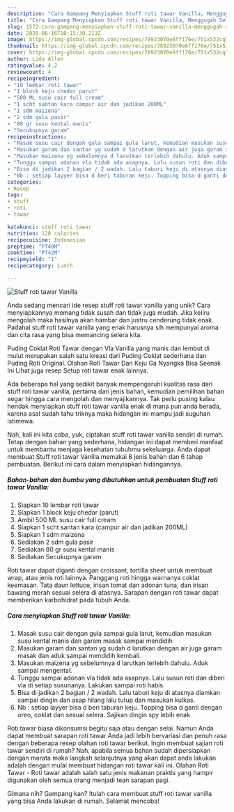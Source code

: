 ```yaml
---
description: "Cara Gampang Menyiapkan Stuff roti tawar Vanilla, Menggugah Selera"
title: "Cara Gampang Menyiapkan Stuff roti tawar Vanilla, Menggugah Selera"
slug: 1572-cara-gampang-menyiapkan-stuff-roti-tawar-vanilla-menggugah-selera
date: 2020-06-16T10:15:30.213Z
image: https://img-global.cpcdn.com/recipes/78923070e8ff176e/751x532cq70/stuff-roti-tawar-vanilla-foto-resep-utama.jpg
thumbnail: https://img-global.cpcdn.com/recipes/78923070e8ff176e/751x532cq70/stuff-roti-tawar-vanilla-foto-resep-utama.jpg
cover: https://img-global.cpcdn.com/recipes/78923070e8ff176e/751x532cq70/stuff-roti-tawar-vanilla-foto-resep-utama.jpg
author: Lida Allen
ratingvalue: 4.2
reviewcount: 4
recipeingredient:
- "10 lembar roti tawar"
- "1 block keju chedar parut"
- "500 ML susu cair full cream"
- "1 scht santan kara campur air dan jadikan 200ML"
- "1 sdm maizena"
- "2 sdm gula pasir"
- "80 gr susu kental manis"
- "Secukupnya garam"
recipeinstructions:
- "Masak susu cair dengan gula sampai gula larut, kemudian masukan susu kental manis dan garam masak sampai mendidih"
- "Masukan garam dan santan yg sudah d larutkan dengan air juga garam masak dan aduk sampai mendidih kembali."
- "Masukan maizena yg sebelumnya d larutkan terlebih dahulu. Aduk sampai mengental."
- "Tunggu sampai adonan vla tidak ada asapnya. Lalu susun roti dan diberi vla di setiap susunanya. Lakukan sampai roti habis."
- "Bisa di jadikan 2 bagian / 2 wadah. Lalu taburi keju di atasnya diamkan sampai dingin dan asap hilang lalu tutup dan masukan kulkas."
- "Nb : setiap layyer bisa d beri taburan keju. Topping bisa d ganti dengan oreo, coklat dan sesuai selera. Sajikan dingin spy lebih enak"
categories:
- Resep
tags:
- stuff
- roti
- tawar

katakunci: stuff roti tawar 
nutrition: 128 calories
recipecuisine: Indonesian
preptime: "PT40M"
cooktime: "PT42M"
recipeyield: "1"
recipecategory: Lunch

---
```



![Stuff roti tawar Vanilla](https://img-global.cpcdn.com/recipes/78923070e8ff176e/751x532cq70/stuff-roti-tawar-vanilla-foto-resep-utama.jpg)

Anda sedang mencari ide resep stuff roti tawar vanilla yang unik? Cara menyiapkannya memang tidak susah dan tidak juga mudah. Jika keliru mengolah maka hasilnya akan hambar dan justru cenderung tidak enak. Padahal stuff roti tawar vanilla yang enak harusnya sih mempunyai aroma dan cita rasa yang bisa memancing selera kita.

Puding Coklat Roti Tawar dengan Vla Vanilla yang manis dan lembut di mulut merupakan salah satu kreasi dari Puding Coklat sederhana dan Puding Roti Original. Olahan Roti Tawar Dan Keju Ga Nyangka Bisa Seenak Ini Lihat juga resep Setup roti tawar enak lainnya.

Ada beberapa hal yang sedikit banyak mempengaruhi kualitas rasa dari stuff roti tawar vanilla, pertama dari jenis bahan, kemudian pemilihan bahan segar hingga cara mengolah dan menyajikannya. Tak perlu pusing kalau hendak menyiapkan stuff roti tawar vanilla enak di mana pun anda berada, karena asal sudah tahu triknya maka hidangan ini mampu jadi suguhan istimewa.


Nah, kali ini kita coba, yuk, ciptakan stuff roti tawar vanilla sendiri di rumah. Tetap dengan bahan yang sederhana, hidangan ini dapat memberi manfaat untuk membantu menjaga kesehatan tubuhmu sekeluarga. Anda dapat membuat Stuff roti tawar Vanilla memakai 8 jenis bahan dan 6 tahap pembuatan. Berikut ini cara dalam menyiapkan hidangannya.

<!--inarticleads1-->

##### Bahan-bahan dan bumbu yang dibutuhkan untuk pembuatan Stuff roti tawar Vanilla:

1. Siapkan 10 lembar roti tawar
1. Siapkan 1 block keju chedar (parut)
1. Ambil 500 ML susu cair full cream
1. Siapkan 1 scht santan kara (campur air dan jadikan 200ML)
1. Siapkan 1 sdm maizena
1. Sediakan 2 sdm gula pasir
1. Sediakan 80 gr susu kental manis
1. Sediakan Secukupnya garam


Roti tawar dapat diganti dengan croissant, tortilla sheet untuk membuat wrap, atau jenis roti lainnya. Panggang roti hingga warnanya coklat keemasan. Tata daun lettuce, irisan tomat dan adonan tuna, dan irisan bawang merah sesuai selera di atasnya. Sarapan dengan roti tawar dapat memberikan karbohidrat pada tubuh Anda. 

<!--inarticleads2-->

##### Cara menyiapkan Stuff roti tawar Vanilla:

1. Masak susu cair dengan gula sampai gula larut, kemudian masukan susu kental manis dan garam masak sampai mendidih
1. Masukan garam dan santan yg sudah d larutkan dengan air juga garam masak dan aduk sampai mendidih kembali.
1. Masukan maizena yg sebelumnya d larutkan terlebih dahulu. Aduk sampai mengental.
1. Tunggu sampai adonan vla tidak ada asapnya. Lalu susun roti dan diberi vla di setiap susunanya. Lakukan sampai roti habis.
1. Bisa di jadikan 2 bagian / 2 wadah. Lalu taburi keju di atasnya diamkan sampai dingin dan asap hilang lalu tutup dan masukan kulkas.
1. Nb : setiap layyer bisa d beri taburan keju. Topping bisa d ganti dengan oreo, coklat dan sesuai selera. Sajikan dingin spy lebih enak


Roti tawar biasa dikonsumsi begitu saja atau dengan selai. Namun Anda dapat membuat sarapan roti tawar Anda jadi lebih bervariasi dan penuh rasa dengan beberapa resep olahan roti tawar berikut. Ingin membuat sajian roti tawar sendiri di rumah? Nah, apabila semua bahan sudah dipersiapkan dengan merata maka langkah selanjutnya yang akan dapat anda lakukan adalah dengan mulai membuat hidangan roti tawar kali ini. Olahan Roti Tawar - Roti tawar adalah salah satu jenis makanan praktis yang hampir digunakan oleh semua orang menjadi tean sarapan pagi. 

Gimana nih? Gampang kan? Itulah cara membuat stuff roti tawar vanilla yang bisa Anda lakukan di rumah. Selamat mencoba!
